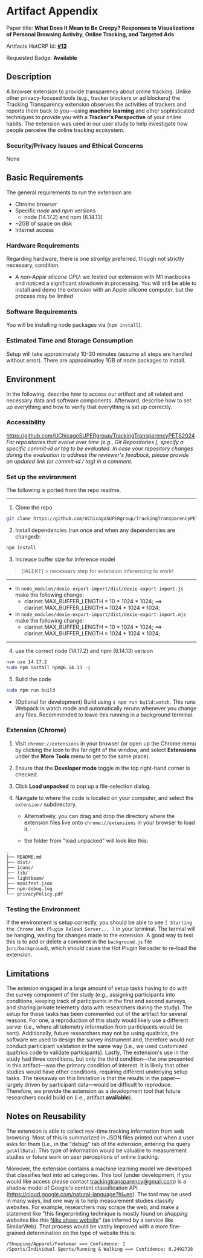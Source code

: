 

# Artifact Appendix

Paper title: **What Does It Mean to Be Creepy? Responses to Visualizations of Personal Browsing Activity, Online Tracking, and Targeted Ads**

Artifacts HotCRP Id: **[#13](https://artifact.petsymposium.org/artifact2024.3/paper.php/13/edit#top)**

Requested Badge: **Available** 

## Description
A browser extension to provide transparency about online tracking. Unlike other privacy-focused tools (e.g., tracker blockers or ad blockers) the Tracking Transparency extension observes the activities of trackers and reports them back to you—using **machine learning** and other sophisticated techniques to provide you with a **Tracker's Perspective** of your online habits.  The extension was used in our user study to help investigate how people perceive the online tracking ecosystem. 

### Security/Privacy Issues and Ethical Concerns
None

## Basic Requirements
The general requirements to run the extension are: 

- Chrome browser 
- Specific *node* and *npm* versions
  - node (14.17.2) and npm (6.14.13)
- ~2GB of space on disk 
- Internet access 

### Hardware Requirements
Regarding hardware, there is one stronlgy preferred, though not strictly necessary, condition. 

- *A non-Apple silicone CPU*: we tested our extension with M1 macbooks and noticed a significant slowdown in processing. You will still be able to install and demo the extension with an Apple silicone computer, but the process may be limited 

### Software Requirements
You will be installing node packages via (`npm install`). 

### Estimated Time and Storage Consumption
Setup will take approximately 10-30 minutes (assume all steps are handled without error). There are approximatley 1GB of node packages to install. 

## Environment
In the following, describe how to access our artifact and all related and necessary data and software components.
Afterward, describe how to set up everything and how to verify that everything is set up correctly.

### Accessibility
https://github.com/UChicagoSUPERgroup/TrackingTransparencyPETS2024
*For repositories that evolve over time (e.g., Git Repositories ), specify a specific commit-id or tag to be evaluated.*
*In case your repository changes during the evaluation to address the reviewer's feedback, please provide an updated link (or commit-id / tag) in a comment.*


### Set up the environment
The following is ported from the repo readme. 

---

1. Clone the repo

```bash
git clone https://github.com/UChicagoSUPERgroup/TrackingTransparencyPETS2024.git
```

2. Install dependencies (run once and when any dependencies are changed):

```bash
npm install
```

3. Increase buffer size for inference model 

> [!ALERT]   > necessary step for extension inferencing to work!

---

- in `node_modules/dexie-export-import/dist/dexie-export-import.js`  make the following change: 
  - clarinet.MAX_BUFFER_LENGTH = 10 * 1024 * 1024; ==> clarinet.MAX_BUFFER_LENGTH = 1024 * 1024 * 1024; 
- in `node_modules/dexie-export-import/dist/dexie-export-import.mjs`  make the following change: 
  - clarinet.MAX_BUFFER_LENGTH = 10 * 1024 * 1024; ==> clarinet.MAX_BUFFER_LENGTH = 1024 * 1024 * 1024; 

---

4. use the correct node (14.17.2) and npm (6.14.13) version 

```bash
nvm use 14.17.2
sudo npm install npm@6.14.13 -g
```

5. Build the code

```bash
sudo npm run build
```

- (Optional for development) Build using `$ npm run build:watch`. This runs Webpack in watch mode and automatically reruns whenever you change any files. Recommended to leave this running in a background terminal.

### Extension (Chrome)

1. Visit `chrome://extensions` in your browser \(or open up the Chrome menu by clicking the icon to the far right of the window, and select **Extensions** under the **More Tools** menu to get to the same place\).

2. Ensure that the **Developer mode** toggle in the top right-hand corner is checked.

3. Click **Load unpacked** to pop up a file-selection dialog.

4. Navigate to where the code is located on your computer, and select the `extension/` subdirectory.

   - Alternatively, you can drag and drop the directory where the extension files live onto `chrome://extensions` in your browser to load it.

   - the folder from "load unpacked" will look like this:

```
.
├── README.md
├── dist/
├── icons/
├── lib/
├── lightbeam/
├── manifest.json
├── npm-debug.log
└── privacyPolicy.pdf
```

### Testing the Environment

If the environment is setup correctly, you should be able to see `[ Starting the Chrome Hot Plugin Reload Server... ]` in your terminal. The termial will be hanging, waiting for changes made to the extension. A good way to test this is to add or delete a comment in the `background.js` file (`src/background`), which should cause the Hot Plugin Reloader to re-load the extension. 

## Limitations
The extesion engaged in a large amount of setup tasks having to do with the survey component of the study (e.g., assigning participants into conditions, keeping track of participants in the first and second surveys, and sharing private telemetry data with researchers during the study). The setup for these tasks has been commented out of the artifact for several reasons. For one, a reproduction of this study would likely use a different server (i.e., where all telemetry information from participants would be sent). Additionally, future researchers may not be using qualtrics, the software we used to design the survey instrument and, therefore would not conduct participant validation in the same way (i.e., we used customized qualtrics code to validate participants). Lastly, The extension's use in the study had three conditions, but only the third condition—the one presented in this artifact—was the primary condition of interest. It is likely that other studies would have other conditions, requiring different underlying setup tasks. The takeaway on this limitation is that the results in the paper—largely driven by participant data—would be difficult to reproduce. Therefore, we provide the extension as a development tool that future researchers could build on (i.e., artifact **available**). 

## Notes on Reusability
The extension is able to collect real-time tracking information from web browsing. Most of this is summarized in JSON files printed out when a user asks for them (i.e., in the "debug" tab of the extension, entering the query `getAllData`). This type of information would be valuable to measurement studies or future work on user perceptions of online tracking. 

Moreover, the extension contains a machine learning model we developed that classifies text into ad categories. This tool (under development, if you would like access please contact trackingtransparency@gmail.com) is a shadow model of Google's content classification API (https://cloud.google.com/natural-language?hl=en). The tool may be used in many ways, but one way is to help measurement studies classify websites. For example, researchers may scrape the web, and make a statement like "this fingerprinting technique is mostly found on *shopping* websites like this [Nike shoes website](https://www.nike.com/w/alphafly-running-shoes-1tp17z37v7jzy7ok)" (as inferred by a service like SimilarWeb). That process would be vastly improved with a more fine-grained determination on the type of website this is:

```
/Shopping/Apparel/Footwear ==> Confidence: 1
/Sports/Individual Sports/Running & Walking ==> Confidence: 0.2492728
```

